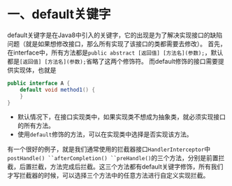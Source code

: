 # 一、default关键字
default关键字是在Java8中引入的关键字，它的出现是为了解决实现接口的缺陷问题（就是如果想修改接口，那么所有实现了该接口的类都需要去修改）。
首先，在interface中，所有方法都是`public abstract [返回值] [方法名](参数);`，默认都是`[返回值] [方法名](参数);`省略了这两个修饰符。 而default修饰的接口需要提供实现体，也就是
```java
public interface A {
	default void method1() {
    }
}
```

- 默认情况下，在接口实现类中，如果实现类不想成为抽象类，就必须实现接口的所有方法。
- 使用`default`修饰的方法，可以在实现类中选择是否实现该方法。

有一个很好的例子，就是我们通常使用的拦截器接口`HandlerInterceptor`中`postHandle() ``afterCompletion() ``preHandle()`的三个方法，分别是前置拦截，后置拦截，方法完成后拦截。这三个方法都有default关键字修饰，所有我们才写拦截器的时候，可以选择三个方法中的任意方法进行自定义实现拦截。
